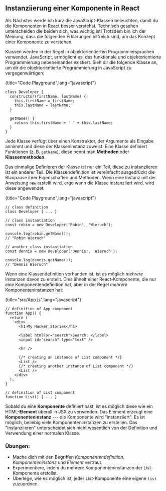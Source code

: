 ## Instanziierung einer Komponente in React

Als Nächstes werde ich kurz die JavaScript-Klassen beleuchten, damit du die Komponenten in React besser verstehst. Technisch gesehen unterscheiden die beiden sich, was wichtig ist! Trotzdem bin ich der Meinung, dass die folgenden Erklärungen hilfreich sind, um das Konzept einer Komponente zu verstehen.

Klassen werden in der Regel in objektorientierten Programmiersprachen verwendet. JavaScript, ermöglicht es, das funktionale und objektorientierte Programmierung nebeneinander existiert. Sieh dir die folgende Klasse an, um dir die objektorientierte Programmierung in JavaScript zu vergegenwärtigen:

{title="Code Playground",lang="javascript"}
~~~~~~~
class Developer {
  constructor(firstName, lastName) {
    this.firstName = firstName;
    this.lastName = lastName;
  }

  getName() {
    return this.firstName + ' ' + this.lastName;
  }
}
~~~~~~~

Jede Klasse verfügt über einen Konstruktor, der Argumente als Eingabe annimmt und diese der Klasseninstanz zuweist. Eine Klasse definiert Funktionen (z. B. `getName`), diese nennt man **Methoden** oder **Klassenmethoden**.

Das einmalige Definieren der Klasse ist nur ein Teil, diese zu instanziieren ist ein anderer Teil. Die Klassendefinition ist vereinfacht ausgedrückt die Blaupause ihrer Eigenschaften und Methoden. Wenn eine Instanz mit der Anweisung `new` erstellt wird, ergo wenn die Klasse instanziiert wird, wird diese angewendet.

{title="Code Playground",lang="javascript"}
~~~~~~~
// class definition
class Developer { ... }

// class instantiation
const robin = new Developer('Robin', 'Wieruch');

console.log(robin.getName());
// "Robin Wieruch"

// another class instantiation
const dennis = new Developer('Dennis', 'Wieruch');

console.log(dennis.getName());
// "Dennis Wieruch"
~~~~~~~

Wenn eine Klassendefinition vorhanden ist, ist es möglich *mehrere* Instanzen davon zu erstellt. Dies ähnelt einer React-Komponente, die nur *eine* Komponentendefinition hat, aber in der Regel *mehrere* Komponenteninstanzen hat:

{title="src/App.js",lang="javascript"}
~~~~~~~
// definition of App component
function App() {
  return (
    <div>
      <h1>My Hacker Stories</h1>

      <label htmlFor="search">Search: </label>
      <input id="search" type="text" />

      <hr />

      {/* creating an instance of List component */}
      <List />
      {/* creating another instance of List component */}
      <List />
    </div>
  );
}

// definition of List component
function List() { ... }
~~~~~~~

Sobald du eine **Komponente** definiert hast, ist es möglich diese wie ein HTML-**Element** überall in JSX zu verwenden. Das Element erzeugt eine **Komponenteninstanz** --- die Komponente wird "instanziiert". Es ist möglich, beliebig viele Komponenteninstanzen zu erstellen. Das "Instanziieren" unterscheidet sich nicht wesentlich von der Definition und Verwendung einer normalen Klasse.

### Übungen:

* Mache dich mit den Begriffen *Komponentendefinition*, *Komponenteninstanz* und *Element* vertraut.
* Experimentiere, indem du mehrere Komponenteninstanzen der List-Komponente erstellst.
* Überlege, wie es möglich ist, jeder List-Komponente eine eigene `list` zuzuordnen.
